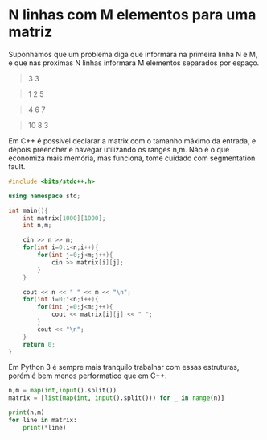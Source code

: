 # N linhas com M elementos para uma matriz

Suponhamos que um problema diga que informará na primeira linha N e M, e que nas proximas N linhas informará M elementos separados por espaço.

> 3 3

> 1 2 5

> 4 6 7

> 10 8 3

Em C++ é possivel declarar a matrix com o tamanho máximo da entrada, e depois preencher e navegar utilizando os ranges n,m. Não é o que economiza mais memória, mas funciona, tome cuidado com segmentation fault.

```cpp
#include <bits/stdc++.h>

using namespace std;

int main(){
    int matrix[1000][1000];
    int n,m;

    cin >> n >> m;
    for(int i=0;i<n;i++){
        for(int j=0;j<m;j++){
            cin >> matrix[i][j];
        }
    }

    cout << n << " " << m << "\n";
    for(int i=0;i<n;i++){
        for(int j=0;j<m;j++){
            cout << matrix[i][j] << " ";
        }
        cout << "\n";
    }
    return 0;
}
```


Em Python 3 é sempre mais tranquilo trabalhar com essas estruturas, porém é bem menos performatico que em C++.

```Python
n,m = map(int,input().split())
matrix = [list(map(int, input().split())) for _ in range(n)]

print(n,m)
for line in matrix:
    print(*line)
```